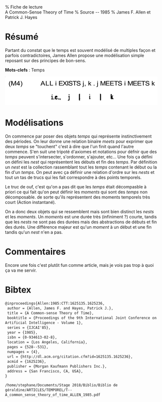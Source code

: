 % Fiche de lecture  
A Common-Sense Theory of Time
% Source -- 1985
% James F. Allen et Patrick J. Hayes

# Résumé

Partant du constat que le temps est souvent modélisé de multiples façon 
et parfois contradictoires, James Allen propose une modélisation simple reposant
sur des principes de bon-sens.

**Mots-clefs** : Temps

![L'axiome d'existence des _temps_ avant et après chaque _temps_.](allen1985.png)

# Modélisations 

On commence par poser des objets _temps_ qui représente instinctivement des
périodes. On leur donne une relation binaire _meets_ pour exprimer que deux
_temps_ se "touchent" c'est à dire que l'un finit quand l'autre commence.  S'en
suit une tripoté d'axiomes et notations pour défnir que des _temps_ peuvent
s'intersecter, s'ordonner, s'ajouter, etc... Une fois ça défini on défini les
_nest_ qui représentent les débuts et fin des _temps_. Par définition un _nest_
est la collection rassemblant tout les _temps_ contenant le début ou la fin
d'un _temps_. On peut avec ça définir une relation d'ordre sur les _nests_ et
tout un tas de trucs qui les fait correspondre à des points temporels. 

Le truc de ouf, c'est qu'on a pas dit que les _temps_ était décompasble à
priori ce qui fait qu'on peut définir les _moments_ qui sont des _temps_ non
décomposable.  de sorte qu'ils représentent des moments temporels très court
(Action instantané).

On a donc deux objets qui se ressemblent mais sont bien distinct les _nests_ et
les _moments_. Un _moments_ est une durée très (infiniment ?) courte, tandis
que les _nests_ ne sont pas des durées mais des abstractions de débuts et fin
des durés.  Une différence majeur est qu'un _moment_ à un début et une fin
tandis qu'un _nest_ n'en a pas.

# Commentaires

Encore une fois c'est plutôt fun comme article, mais je vois pas trop à quoi ça
va me servir.

# Bibtex

```
@inproceedings{Allen:1985:CTT:1625135.1625236,
 author = {Allen, James F. and Hayes, Patrick J.},
 title = {A Common-sense Theory of Time},
 booktitle = {Proceedings of the 9th International Joint Conference on Artificial Intelligence - Volume 1},
 series = {IJCAI'85},
 year = {1985},
 isbn = {0-934613-02-8},
 location = {Los Angeles, California},
 pages = {528--531},
 numpages = {4},
 url = {http://dl.acm.org/citation.cfm?id=1625135.1625236},
 acmid = {1625236},
 publisher = {Morgan Kaufmann Publishers Inc.},
 address = {San Francisco, CA, USA},
} 
```

```
/home/stephane/Documents/Stage 2018/Biblio/Biblio de géraldine/ARTICLES/TEMPOREL/T--A_common_sense_theory_of_time_ALLEN_1985.pdf
```
